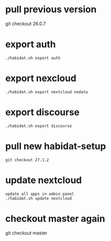 # pull previous version

git checkout 26.0.7

# export auth

```
./habidat.sh export auth
```

# export nexcloud

```
./habidat.sh export nextcloud nodata
```

# export discourse

```
./habidat.sh export discourse
```

# pull new habidat-setup

```
git checkout 27.1.2
```

# update nextcloud

```
update all apps in admin panel
./habidat.sh update nextcloud
```

# checkout master again

git checkout master
